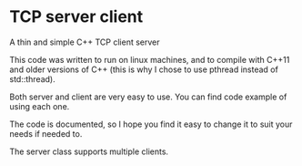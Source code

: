 # TCP server client
A thin and simple C++ TCP client server

This code was written to run on linux machines, and to compile with C++11 and older versions of C++ (this is why I chose to use pthread instead of std::thread).

Both server and client are very easy to use. You can find code example of using each one. 

The code is documented, so I hope you find it easy to change it to suit your needs if needed to.

The server class supports multiple clients.

